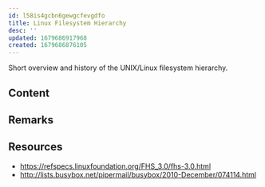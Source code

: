 ```yaml
---
id: l58is4gcbn6gewgcfevgdfo
title: Linux Filesystem Hierarchy
desc: ''
updated: 1679686917968
created: 1679686876105
---
```


Short overview and history of the UNIX/Linux filesystem hierarchy.

## Content

<!-- Short summary of the envisioned content/outline -->

## Remarks

<!-- Further remarks about the article -->

## Resources

- https://refspecs.linuxfoundation.org/FHS_3.0/fhs-3.0.html
- http://lists.busybox.net/pipermail/busybox/2010-December/074114.html